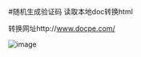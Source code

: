 #随机生成验证码 读取本地doc转换html

转换网址http://www.docpe.com/ 



![image](https://github.com/androidjiawei/MyPractice/blob/master/verificode/screenshot/screenshot.gif)